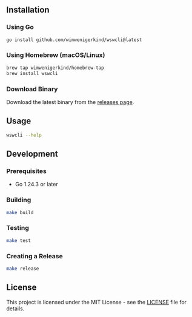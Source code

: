 ## Installation

### Using Go
```bash
go install github.com/wimwenigerkind/wswcli@latest
```

### Using Homebrew (macOS/Linux)
```bash
brew tap wimwenigerkind/homebrew-tap
brew install wswcli
```

### Download Binary
Download the latest binary from the [releases page](https://github.com/wimwenigerkind/wswcli/releases).

## Usage

```bash
wswcli --help
```

## Development

### Prerequisites
- Go 1.24.3 or later

### Building
```bash
make build
```

### Testing
```bash
make test
```

### Creating a Release
```bash
make release
```

## License

This project is licensed under the MIT License - see the [LICENSE](LICENSE) file for details.
